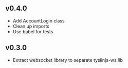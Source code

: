 ## v0.4.0
- Add AccountLogin class
- Clean up imports
- Use babel for tests
## v0.3.0
- Extract websocket library to separate tyslinjs-ws lib

